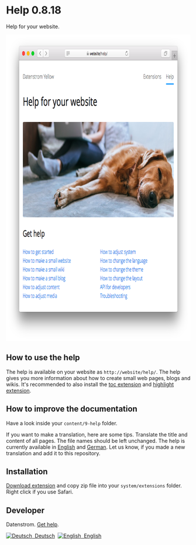 Help 0.8.18
===========
Help for your website.

<p align="center"><img src="help-screenshot.png?raw=true" width="795" height="836" alt="Screenshot"></p>

## How to use the help

The help is available on your website as `http://website/help/`. The help gives you more information about how to create small web pages, blogs and wikis. It's recommended to also install the [toc extension](https://github.com/datenstrom/yellow-extensions/tree/master/source/toc) and [highlight extension](https://github.com/datenstrom/yellow-extensions/tree/master/source/highlight).

## How to improve the documentation

Have a look inside your `content/9-help` folder. 

If you want to make a translation, here are some tips. Translate the title and content of all pages. The file names should be left unchanged. The help is currently available in [English](https://github.com/datenstrom/yellow-extensions/tree/master/source/help/en) and [German](https://github.com/datenstrom/yellow-extensions/tree/master/source/help/de). Let us know, if you made a new translation and add it to this repository.

## Installation

[Download extension](https://github.com/datenstrom/yellow-extensions/raw/master/zip/help.zip) and copy zip file into your `system/extensions` folder. Right click if you use Safari.

## Developer

Datenstrom. [Get help](https://datenstrom.se/yellow/help/).

<p>
<a href="README-de.md"><img src="https://raw.githubusercontent.com/datenstrom/yellow-extensions/master/source/help/language-de.png" width="15" height="15" alt="Deutsch">&nbsp; Deutsch</a>&nbsp;
<a href="README.md"><img src="https://raw.githubusercontent.com/datenstrom/yellow-extensions/master/source/help/language-en.png" width="15" height="15" alt="English">&nbsp; English</a>&nbsp;
</p>